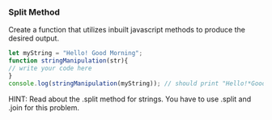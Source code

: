 
### Split Method

Create a function that utilizes inbuilt javascript methods  to produce the desired output.

```js
let myString = "Hello! Good Morning";
function stringManipulation(str){
// write your code here
}
console.log(stringManipulation(myString)); // should print "Hello!*Good*Morning"
```

HINT: Read about the .split method for strings. You have to use .split and .join for this problem.
